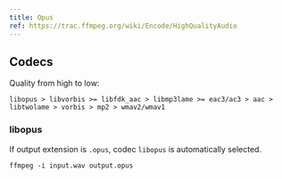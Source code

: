 ```yaml
---
title: Opus
ref: https://trac.ffmpeg.org/wiki/Encode/HighQualityAudio
---
```



## Codecs

Quality from high to low:

`libopus > libvorbis >= libfdk_aac > libmp3lame >= eac3/ac3 > aac > libtwolame > vorbis > mp2 > wmav2/wmav1`

### libopus

If output extension is `.opus`, codec `libopus` is automatically selected.

```shell
ffmpeg -i input.wav output.opus
```
